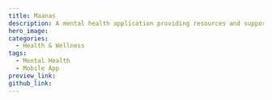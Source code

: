 ```yaml
---
title: Maanas
description: A mental health application providing resources and support.
hero_image: 
categories:
  - Health & Wellness
tags:
  - Mental Health
  - Mobile App
preview_link: 
github_link: 
---
```

